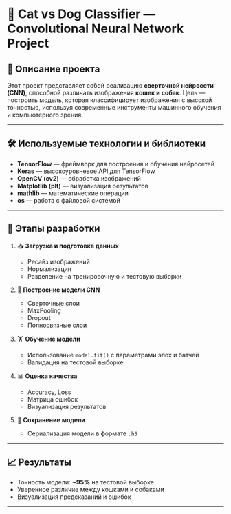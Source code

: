 # 🧠 Cat vs Dog Classifier — Convolutional Neural Network Project

## 📌 Описание проекта

Этот проект представляет собой реализацию **сверточной нейросети (CNN)**, способной различать изображения **кошек и собак**. Цель — построить модель, которая классифицирует изображения с высокой точностью, используя современные инструменты машинного обучения и компьютерного зрения.

---

## 🛠️ Используемые технологии и библиотеки

- **TensorFlow** — фреймворк для построения и обучения нейросетей
- **Keras** — высокоуровневое API для TensorFlow
- **OpenCV (cv2)** — обработка изображений
- **Matplotlib (plt)** — визуализация результатов
- **mathlib** — математические операции
- **os** — работа с файловой системой

---

## 🧪 Этапы разработки

1. 📥 **Загрузка и подготовка данных**
   - Ресайз изображений
   - Нормализация
   - Разделение на тренировочную и тестовую выборки

2. 🧠 **Построение модели CNN**
   - Сверточные слои
   - MaxPooling
   - Dropout
   - Полносвязные слои

3. 🏋️ **Обучение модели**
   - Использование `model.fit()` с параметрами эпох и батчей
   - Валидация на тестовой выборке

4. 📊 **Оценка качества**
   - Accuracy, Loss
   - Матрица ошибок
   - Визуализация результатов

5. 💾 **Сохранение модели**
   - Сериализация модели в формате `.h5`

---

## 📈 Результаты

- Точность модели: **~95%** на тестовой выборке
- Уверенное различие между кошками и собаками
- Визуализация предсказаний и ошибок

---

